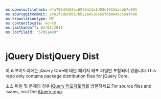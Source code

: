 ```yaml
---
ms.openlocfilehash: d4a789d4d52ec69f6a13a1d03d1515dacbb7e191
ms.sourcegitcommit: 24b1f6decbb17bb22a45166e5fdb0845c65af498
ms.translationtype: MT
ms.contentlocale: ko-KR
ms.lasthandoff: 03/01/2019
ms.locfileid: "57051480"
---
```

# <a name="jquery-dist"></a><span data-ttu-id="14669-101">jQuery Dist</span><span class="sxs-lookup"><span data-stu-id="14669-101">jQuery Dist</span></span>

<span data-ttu-id="14669-102">이 리포지토리에는 jQuery Core에 대한 패키지 배포 파일만 포함되어 있습니다.</span><span class="sxs-lookup"><span data-stu-id="14669-102">This repo only contains package distribution files for jQuery Core.</span></span>

<span data-ttu-id="14669-103">소스 파일 및 문제의 경우 [jQuery 리포지토리](https://github.com/jquery/jquery)를 방문하세요.</span><span class="sxs-lookup"><span data-stu-id="14669-103">For source files and issues, visit the [jQuery repo](https://github.com/jquery/jquery).</span></span>
